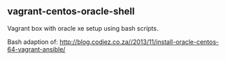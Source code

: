 vagrant-centos-oracle-shell
-----------------

Vagrant box with oracle xe setup using bash scripts.

Bash adaption of: http://blog.codiez.co.za//2013/11/install-oracle-centos-64-vagrant-ansible/